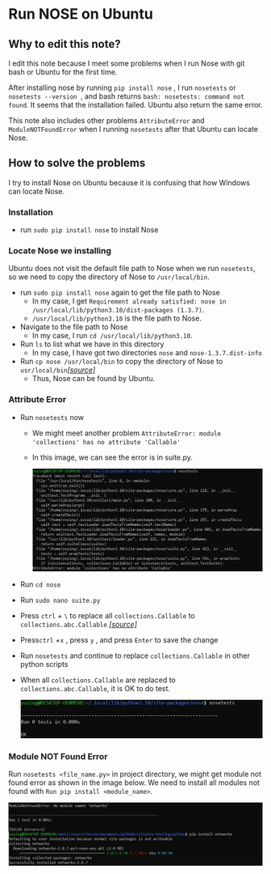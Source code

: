 # Run NOSE on Ubuntu

## Why to edit this note?

I edit this note because I meet some problems when I run Nose with git bash or Ubuntu for the first time.

After installing nose by running `pip install nose` , I run `nosetests` or `nosetests --version `, and bash returns `bash: nosetests: command not found`. It seems that the installation failed. Ubuntu also return the same error.

This note also includes other problems `AttributeError` and `ModuleNOTFoundError` when I running `nosetests` after that Ubuntu can locate Nose.

## How to solve the problems

I try to install Nose on Ubuntu because it is confusing that how Windows can locate Nose.

### Installation

- run `sudo pip install nose` to install Nose

### Locate Nose we installing

Ubuntu does not visit the default file path to Nose when we run `nosetests`, so we need to copy the directory of Nose to `/usr/local/bin`.

- run `sudo pip install nose` again to get the file path to Nose
  - In my case, I get `Requirement already satisfied: nose in /usr/local/lib/python3.10/dist-packages (1.3.7)`. 
  -  `/usr/local/lib/python3.10` is the file path to Nose.
- Navigate to the file path to Nose
  - In my case, I run  `cd /usr/local/lib/python3.10`.
- Run `ls` to list what we have in this directory
  - In my case, I have got two directories `nose` and `nose-1.3.7.dist-info`
- Run `cp nose /usr/local/bin` to copy the directory of Nose to `usr/local/bin`[*[source]*](https://www.cnblogs.com/meina/p/13570416.html)
  - Thus, Nose can be found by Ubuntu.

### Attribute Error

- Run `nosetests` now
  - We might meet another problem  `AttributeError: module 'collections' has no attribute 'Callable'`

  - In this image, we can see the error is in suite.py.

    ![](nose/attributeError.JPG)

- Run `cd nose`

- Run `sudo nano suite.py`

- Press `ctrl` + `\` to replace all `collections.Callable` to `collections.abc.Callable` [*[source]*](https://stackoverflow.com/questions/69515086/error-attributeerror-collections-has-no-attribute-callable-using-beautifu)

- Press`ctrl` +`x` , press `y` , and press `Enter` to save the change

- Run `nosetests` and continue to replace `collections.Callable` in other python scripts

- When all `collections.Callable` are replaced to `collections.abc.Callable`,  it is OK to do test.

  ![](nose/Done.JPG)

### Module NOT Found Error

Run `nosetests <file_name.py>` in project directory, we might get module not found error as shown in the image below. We need to install all modules not found with `Run pip install <module_name>`.

![](nose/module.JPG)



